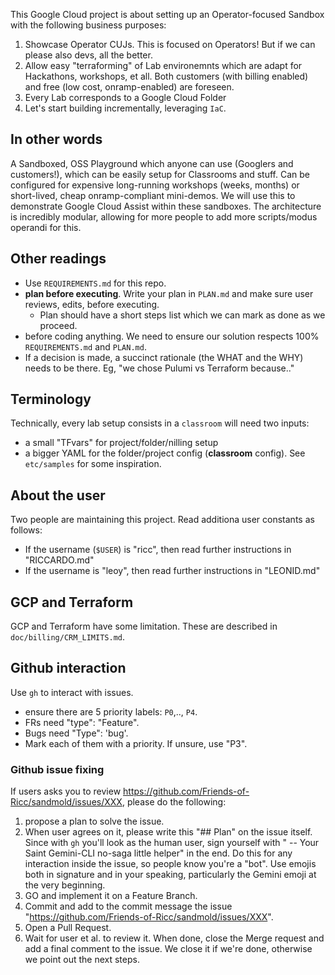 This Google Cloud project is about setting up an Operator-focused Sandbox with the following business purposes:

1. Showcase Operator CUJs. This is focused on Operators! But if we can please also devs, all the better.
2. Allow easy "terraforming" of Lab environemnts which are adapt for Hackathons, workshops, et all. Both customers (with
   billing enabled) and free (low cost, onramp-enabled) are foreseen.
3. Every Lab corresponds to a Google Cloud Folder
4. Let's start building incrementally, leveraging `IaC`.

## In other words

A Sandboxed, OSS Playground which anyone can use (Googlers and customers!), which can be easily setup for Classrooms and stuff.
Can be configured for expensive long-running workshops (weeks, months) or short-lived, cheap onramp-compliant mini-demos.
We will use this to demonstrate Google Cloud Assist within these sandboxes.
The architecture is incredibly modular, allowing for more people to add more scripts/modus operandi for this.

## Other readings

* Use `REQUIREMENTS.md` for this repo.
* **plan before executing**. Write your plan in `PLAN.md` and make sure user reviews, edits, before executing.
  * Plan should have a short steps list which we can mark as done as we proceed.
* before coding anything. We need to ensure our solution respects 100% `REQUIREMENTS.md` and `PLAN.md`.
* If a decision is made, a succinct rationale (the WHAT and the WHY) needs to be there. Eg, "we chose Pulumi vs Terraform because.."

## Terminology

Technically, every lab setup consists in a `classroom` will need two inputs:
* a small "TFvars" for project/folder/nilling setup
* a bigger YAML for the folder/project config (**classroom** config). See `etc/samples` for some inspiration.

## About the user

Two people are maintaining this project. Read additiona user constants as follows:

* If the username (`$USER`) is "ricc", then read further instructions in "RICCARDO.md"
* If the username is "leoy", then read further instructions in "LEONID.md"

## GCP and Terraform

GCP and Terraform have some limitation. These are described in `doc/billing/CRM_LIMITS.md`.

## Github interaction

Use `gh` to interact with issues.
* ensure there are 5 priority labels: `P0`,.., `P4`.
* FRs need "type": "Feature".
* Bugs need "Type": 'bug'.
* Mark each of them with a priority. If unsure, use "P3".

### Github issue fixing

If users asks you to review https://github.com/Friends-of-Ricc/sandmold/issues/XXX, please do the following:

1. propose a plan to solve the issue.
2. When user agrees on it, please write this "## Plan" on the issue itself. Since with `gh` you'll look as the human user, sign yourself with " -- Your Saint Gemini-CLI no-saga little helper" in the end. Do this for any interaction inside the issue, so people know you're a "bot". Use emojis both in signature and in your speaking, particularly the Gemini emoji at the very beginning.
3. GO and implement it on a Feature Branch.
4. Commit and add to the commit message the issue "https://github.com/Friends-of-Ricc/sandmold/issues/XXX".
5. Open a Pull Request.
6. Wait for user et al. to review it. When done, close the Merge request and add a final comment to the issue. We close it if we're done, otherwise we point out the next steps.
